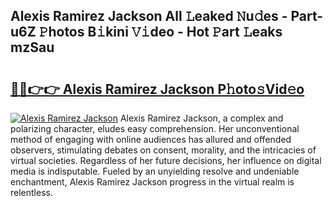 ## Alexis Ramirez Jackson All 𝙻eaked 𝙽u𝚍es - Part-u6Z 𝙿hotos B𝚒kini 𝚅𝚒deo - Hot 𝙿art 𝙻eaks mzSau

# <h2><a href="http://ld22nni.urlbe.top/?page=Alexis+Ramirez+Jackson">🔗🔗👉👉 Alexis Ramirez Jackson P𝚑oto𝚜Vid𝚎o</a></h2>

[![Alexis Ramirez Jackson](https://i.imgur.com/eBuTRDB.gif)](http://ld22nni.urlbe.top/?page=Alexis+Ramirez+Jackson)
Alexis Ramirez Jackson, a complex and polarizing character, eludes easy comprehension. Her unconventional method of engaging with online audiences has allured and offended observers, stimulating debates on consent, morality, and the intricacies of virtual societies. Regardless of her future decisions, her influence on digital media is indisputable. Fueled by an unyielding resolve and undeniable enchantment, Alexis Ramirez Jackson progress in the virtual realm is relentless.
